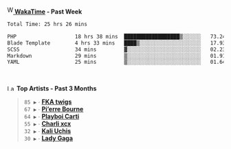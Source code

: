 <img src="https://github.com/dxnter/dxnter/assets/17434202/67b21fa4-d36d-46f9-9dec-f23d976b00ef" alt="WakaTime Logo" width="14" height="18"/><a href="https://wakatime.com/@dxnter" target="_blank"><strong> WakaTime</strong></a><strong> - Past Week</strong>

<!--START_SECTION:waka-->

```txt
Total Time: 25 hrs 26 mins

PHP                   18 hrs 38 mins  ██████████████████▒░░░░░░   73.24 %
Blade Template        4 hrs 33 mins   ████▒░░░░░░░░░░░░░░░░░░░░   17.93 %
SCSS                  34 mins         ▓░░░░░░░░░░░░░░░░░░░░░░░░   02.23 %
Markdown              29 mins         ▒░░░░░░░░░░░░░░░░░░░░░░░░   01.91 %
YAML                  25 mins         ▒░░░░░░░░░░░░░░░░░░░░░░░░   01.64 %
```

<!--END_SECTION:waka-->

<br/>

<!--START_LASTFM_ARTISTS:{"period": "3month", "rows": 6}-->
<a href="https://last.fm" target="_blank"><img src="https://user-images.githubusercontent.com/17434202/215290617-e793598d-d7c9-428f-9975-156db1ba89cc.svg" alt="Last.fm Logo" width="18" height="13"/></a> **Top Artists - Past 3 Months**

> `85 ▶️` ∙ **[FKA twigs](https://www.last.fm/music/FKA+twigs)**<br/>
> `67 ▶️` ∙ **[Pi’erre Bourne](https://www.last.fm/music/Pi%E2%80%99erre+Bourne)**<br/>
> `64 ▶️` ∙ **[Playboi Carti](https://www.last.fm/music/Playboi+Carti)**<br/>
> `55 ▶️` ∙ **[Charli xcx](https://www.last.fm/music/Charli+xcx)**<br/>
> `32 ▶️` ∙ **[Kali Uchis](https://www.last.fm/music/Kali+Uchis)**<br/>
> `30 ▶️` ∙ **[Lady Gaga](https://www.last.fm/music/Lady+Gaga)**<br/>
<!--END_LASTFM_ARTISTS-->
